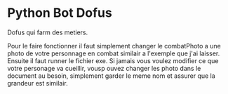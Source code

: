 # Python Bot Dofus
Dofus qui farm des metiers.

Pour le faire fonctionner il faut simplement changer le combatPhoto a une photo de votre personnage en combat similair a l'exemple que j'ai laisser. Ensuite il faut runner le fichier exe.
Si jamais vous voulez modifier ce que votre personage va cueillir, vousp ouvez changer les photo dans le document au besoin, simplement garder le meme nom et assurer que la grandeur est similair.

